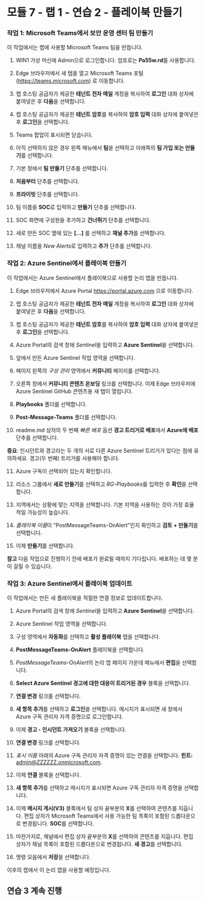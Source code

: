 ﻿# 모듈 7 - 랩 1 - 연습 2 - 플레이북 만들기

### 작업 1: Microsoft Teams에서 보안 운영 센터 팀 만들기

이 작업에서는 랩에 사용할 Microsoft Teams 팀을 만듭니다.

1. WIN1 가상 머신에 Admin으로 로그인합니다. 암호로는 **Pa55w.rd**를 사용합니다.  

2. Edge 브라우저에서 새 탭을 열고 Microsoft Teams 포털 (https://teams.microsoft.com) 로 이동합니다.

3. 랩 호스팅 공급자가 제공한 **테넌트 전자 메일** 계정을 복사하여 **로그인** 대화 상자에 붙여넣은 후 **다음**을 선택합니다.

4. 랩 호스팅 공급자가 제공한 **테넌트 암호**를 복사하여 **암호 입력** 대화 상자에 붙여넣은 후 **로그인**을 선택합니다.

5. Teams 팝업이 표시되면 닫습니다.

6. 아직 선택하지 않은 경우 왼쪽 메뉴에서 **팀**을 선택하고 아래쪽의 **팀 가입 또는 만들기**를 선택합니다.

7. 기본 창에서 **팀 만들기** 단추를 선택합니다.

8. **처음부터** 단추를 선택합니다.

9. **프라이빗** 단추를 선택합니다.

10. 팀 이름을 **SOC**로 입력하고 **만들기** 단추를 선택합니다.

11. SOC 화면에 구성원을 추가하고 **건너뛰기** 단추를 선택합니다. 

12. 새로 만든 SOC 옆에 있는 **[...]** 를 선택하고 **채널 추가**를 선택합니다.

13. 채널 이름을 *New Alerts*로 입력하고 **추가** 단추를 선택합니다.

### 작업 2: Azure Sentinel에서 플레이북 만들기

이 작업에서는 Azure Sentinel에서 플레이북으로 사용할 논리 앱을 만듭니다.

1. Edge 브라우저에서 Azure Portal https://portal.azure.com 으로 이동합니다.

2. 랩 호스팅 공급자가 제공한 **테넌트 전자 메일** 계정을 복사하여 **로그인** 대화 상자에 붙여넣은 후 **다음**을 선택합니다.

3. 랩 호스팅 공급자가 제공한 **테넌트 암호**를 복사하여 **암호 입력** 대화 상자에 붙여넣은 후 **로그인**을 선택합니다.

4. Azure Portal의 검색 창에 *Sentinel*을 입력하고 **Azure Sentinel**을 선택합니다.

5. 앞에서 만든 Azure Sentinel 작업 영역을 선택합니다.

6. 페이지 왼쪽의 *구성 관리* 영역에서 **커뮤니티** 페이지를 선택합니다.

7. 오른쪽 창에서 **커뮤니티 콘텐츠 온보딩** 링크를 선택합니다. 이제 Edge 브라우저에 Azure Sentinel GitHub 콘텐츠용 새 탭이 열립니다.

8. **Playbooks** 폴더를 선택합니다.

9. **Post-Message-Teams** 폴더를 선택합니다.

10. readme.md 상자의 두 번째 *빠른 배포* 옵션 **경고 트리거로 배포**에서 **Azure에 배포** 단추를 선택합니다.  

**중요**: 인시던트와 경고라는 두 개의 서로 다른 Azure Sentinel 트리거가 있다는 점에 유의하세요. 경고(두 번째) 트리거를 사용해야 합니다.

11. Azure 구독이 선택되어 있는지 확인합니다.

12. 리소스 그룹에서 **새로 만들기**를 선택하고 *RG-Playbooks*를 입력한 후 **확인**을 선택합니다.

13. 지역에서는 상황에 맞는 지역을 선택합니다. 기본 지역을 사용하는 것이 가장 효율적일 가능성이 높습니다.

14. *플레이북 이름*이 "PostMessageTeams-OnAlert"인지 확인하고 **검토 + 만들기**를 선택합니다.

15. 이제 **만들기**를 선택합니다.

**참고** 다음 작업으로 진행하기 전에 배포가 완료될 때까지 기다립니다. 배포하는 데 몇 분이 걸릴 수 있습니다.

### 작업 3: Azure Sentinel에서 플레이북 업데이트

이 작업에서는 만든 새 플레이북을 적절한 연결 정보로 업데이트합니다.

1. Azure Portal의 검색 창에 *Sentinel*을 입력하고 **Azure Sentinel**을 선택합니다.

2. Azure Sentinel 작업 영역을 선택합니다.

3. 구성 영역에서 **자동화**를 선택하고 **활성 플레이북** 탭을 선택합니다.

4. **PostMessageTeams-OnAlert** 플레이북을 선택합니다.

5. *PostMessageTeams-OnAlert*의 논리 앱 페이지 가운데 메뉴에서 **편집**을 선택합니다.

6. **Select Azure Sentinel 경고에 대한 대응이 트리거된 경우** 블록을 선택합니다.

7. **연결 변경** 링크를 선택합니다.

8. **새 항목 추가**를 선택하고 **로그인**을 선택합니다. 메시지가 표시되면 새 창에서 Azure 구독 관리자 자격 증명으로 로그인합니다.

9. 이제 **경고 - 인시던트 가져오기** 블록을 선택합니다.

10. **연결 변경** 링크를 선택합니다.

11. *표시 이름* 아래의 Azure 구독 관리자 자격 증명이 있는 연결을 선택합니다. **힌트:** admin@ZZZZZZ.onmicrosoft.com.

12. 이제 **연결** 블록을 선택합니다.

13. **새 항목 추가**를 선택하고 메시지가 표시되면 Azure 구독 관리자 자격 증명을 선택합니다.

14. 이제 **메시지 게시(V3)** 블록에서 팀 상자 끝부분의 **X**를 선택하여 콘텐츠를 지웁니다. 편집 상자가 Microsoft Teams에서 사용 가능한 팀 목록이 포함된 드롭다운으로 변경됩니다.  **SOC**를 선택합니다.

15. 마찬가지로, 채널에서 편집 상자 끝부분의 **X**를 선택하여 콘텐츠를 지웁니다. 편집 상자가 채널 목록이 포함된 드롭다운으로 변경됩니다. **새 경고**를 선택합니다.

16. 명령 모음에서 **저장**을 선택합니다.

이후의 랩에서 이 논리 앱을 사용할 예정입니다.

## 연습 3 계속 진행

